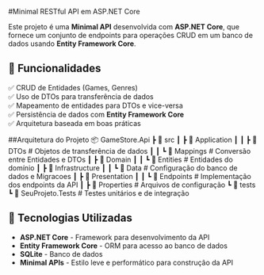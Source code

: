 #Minimal RESTful API em ASP.NET Core

Este projeto é uma **Minimal API** desenvolvida com **ASP.NET Core**, que fornece um conjunto de endpoints para operações CRUD em um banco de dados usando **Entity Framework Core**.

## 📌 Funcionalidades
✅ CRUD de Entidades (Games, Genres)  
✅ Uso de DTOs para transferência de dados  
✅ Mapeamento de entidades para DTOs e vice-versa  
✅ Persistência de dados com **Entity Framework Core**  
✅ Arquitetura baseada em boas práticas  

##Arquitetura do Projeto
📦 GameStore.Api
 ┣ 📂 src
 ┃ ┣ 📂 Application
 ┃ ┃ ┣ 📂 DTOs                 # Objetos de transferência de dados
 ┃ ┃ ┗ 📂 Mappings             # Conversão entre Entidades e DTOs
 ┃ ┣ 📂 Domain
 ┃ ┃ ┗ 📂 Entities             # Entidades do domínio
 ┃ ┣ 📂 Infrastructure
 ┃ ┃ ┗ 📂 Data                 # Configuração do banco de dados e Migracoes 
 ┃ ┣ 📂 Presentation
 ┃ ┃ ┗ 📂 Endpoints            # Implementação dos endpoints da API
 ┃ ┣ 📂 Properties             # Arquivos de configuração
 ┗ 📂 tests
   ┗ 📂 SeuProjeto.Tests       # Testes unitários e de integração


## 🚀 Tecnologias Utilizadas

- **ASP.NET Core** - Framework para desenvolvimento da API 
- **Entity Framework Core** - ORM para acesso ao banco de dados  
- **SQLite** - Banco de dados  
- **Minimal APIs** - Estilo leve e performático para construção da API  
